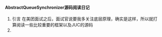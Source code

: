 #### AbstractQueueSynchronizer源码阅读日记
1. 引言
    在美团面试之后，面试官说要我多关注底层原理，确实是这样，所以就打算阅读一些比较重要的框架以及JUC的源码
2. 